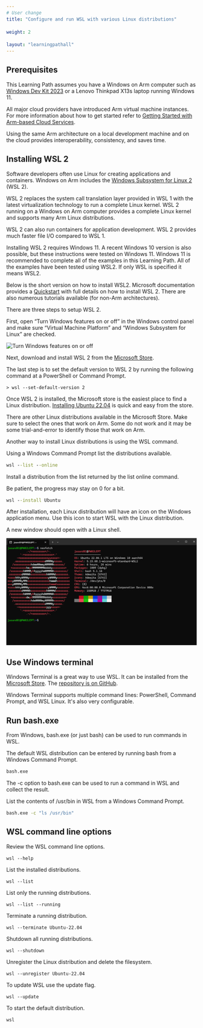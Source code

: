 ```yaml
---
# User change
title: "Configure and run WSL with various Linux distributions"

weight: 2

layout: "learningpathall"
---
```


## Prerequisites

This Learning Path assumes you have a  Windows on Arm computer such as [Windows Dev Kit 2023](https://learn.microsoft.com/en-us/windows/arm/dev-kit) or a Lenovo Thinkpad X13s laptop running Windows 11. 

All major cloud providers have introduced Arm virtual machine instances. For more information about how to get started refer to [Getting Started with Arm-based Cloud Services](/learning-paths/server-and-cloud/providers/). 

Using the same Arm architecture on a local development machine and on the cloud provides interoperability, consistency, and saves time. 

## Installing WSL 2

Software developers often use Linux for creating applications and containers. Windows on Arm includes the [Windows Subsystem for Linux 2](https://docs.microsoft.com/en-us/windows/wsl/about) (WSL 2). 

WSL 2 replaces the system call translation layer provided in WSL 1 with the latest virtualization technology to run a complete Linux kernel. WSL 2 running on a Windows on Arm computer provides a complete Linux kernel and supports many Arm Linux distributions. 

WSL 2 can also run containers for application development. WSL 2 provides much faster file I/O compared to WSL 1.

Installing WSL 2 requires Windows 11. A recent Windows 10 version is also possible, but these instructions were tested on Windows 11. Windows 11 is recommended to complete all of the examples in this Learning Path. All of the examples have been tested using WSL2. If only WSL is specified it means WSL2.

Below is the short version on how to install WSL2. Microsoft documentation provides a [Quickstart](https://docs.microsoft.com/en-us/windows/wsl/install-win10) with full details on how to install WSL 2. There are also numerous tutorials available (for non-Arm architectures).

There are three steps to setup WSL 2.

First, open “Turn Windows features on or off” in the Windows control panel and make sure “Virtual Machine Platform” and “Windows Subsystem for Linux” are checked. 

![Turn Windows features on or off](https://dev-to-uploads.s3.amazonaws.com/i/9kubnntqzsfq9lxfrfrk.PNG#center)

Next, download and install WSL 2 from the [Microsoft Store](https://apps.microsoft.com/store/detail/windows-subsystem-for-linux-preview/9P9TQF7MRM4R).

The last step is to set the default version to WSL 2 by running the following command at a PowerShell or Command Prompt.

```console
> wsl --set-default-version 2
```

Once WSL 2 is installed, the Microsoft store is the easiest place to find a Linux distribution. [Installing Ubuntu 22.04](https://apps.microsoft.com/store/detail/ubuntu-22041-lts/9PN20MSR04DW) is quick and easy from the store. 

There are other Linux distributions available in the Microsoft Store. Make sure to select the ones that work on Arm. Some do not work and it may be some trial-and-error to identify those that work on Arm.

Another way to install Linux distributions is using the WSL command. 

Using a Windows Command Prompt list the distributions available.

```cmd 
wsl --list --online
```

Install a distribution from the list returned by the list online command.

Be patient, the progress may stay on 0 for a bit.

```cmd
wsl --install Ubuntu
```

After installation, each Linux distribution will have an icon on the Windows application menu. Use this icon to start WSL with the Linux distribution. 

A new window should open with a Linux shell. 

![Running Linux](wsl-linux.png)

## Use Windows terminal

Windows Terminal is a great way to use WSL. It can be installed from the [Microsoft Store](https://apps.microsoft.com/store/detail/windows-terminal/9N0DX20HK701). The [repository is on GitHub](https://github.com/microsoft/terminal). 

Windows Terminal supports multiple command lines: PowerShell, Command Prompt, and WSL Linux. It's also very configurable.

## Run bash.exe

From Windows, bash.exe (or just bash) can be used to run commands in WSL. 

The default WSL distribution can be entered by running bash from a Windows Command Prompt.

```cmd
bash.exe
```

The -c option to bash.exe can be used to run a command in WSL and collect the result. 

List the contents of /usr/bin in WSL from a Windows Command Prompt.

```cmd
bash.exe -c "ls /usr/bin"
```

## WSL command line options

Review the  WSL command line options.

```console
wsl --help
```

List the installed distributions. 

```console
wsl --list
```

List only the running distributions.

```console
wsl --list --running
```

Terminate a running distribution.

```console
wsl --terminate Ubuntu-22.04
```

Shutdown all running distributions.

```console
wsl --shutdown
```

Unregister the Linux distribution and delete the filesystem.

```console
wsl --unregister Ubuntu-22.04
```

To update WSL use the update flag.

```console
wsl --update
```

To start the default distribution.

```console
wsl
```



